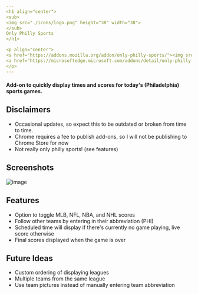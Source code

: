 ```yaml
---
<h1 align="center">
<sub>
<img src="./icons/logo.png" height="38" width="38">
</sub>
Only Philly Sports
</h1>

<p align="center">
<a href="https://addons.mozilla.org/addon/only-philly-sports/"><img src="https://user-images.githubusercontent.com/585534/107280546-7b9b2a00-6a26-11eb-8f9f-f95932f4bfec.png" alt="OPS for Firefox"></a>
<a href="https://microsoftedge.microsoft.com/addons/detail/only-philly-sports/abfhkhkibnnjcakeaogfnhcgiippfmge"><img src="https://user-images.githubusercontent.com/585534/107280673-a5ece780-6a26-11eb-9cc7-9fa9f9f81180.png" alt="OPS for Edge"></a>
</p>
---
```


#### Add-on to quickly display times and scores for today's (Philadelphia) sports games.

## Disclaimers

- Occasional updates, so expect this to be outdated or broken from time to time.
- Chrome requires a fee to publish add-ons, so I will not be publishing to Chrome Store for now
- Not really only philly sports! (see features)

## Screenshots

![image](https://user-images.githubusercontent.com/65685915/164351186-065826c8-9c7f-4ac9-81e7-c6d49a278a1a.png)
<br>

## Features

- Option to toggle MLB, NFL, NBA, and NHL scores
- Follow other teams by entering in their abbreviation (PHI)
- Scheduled time will display if there's currently no game playing, live score otherwise
- Final scores displayed when the game is over

## Future Ideas

- Custom ordering of displaying leagues
- Multiple teams from the same league
- Use team pictures instead of manually entering team abbreviation
